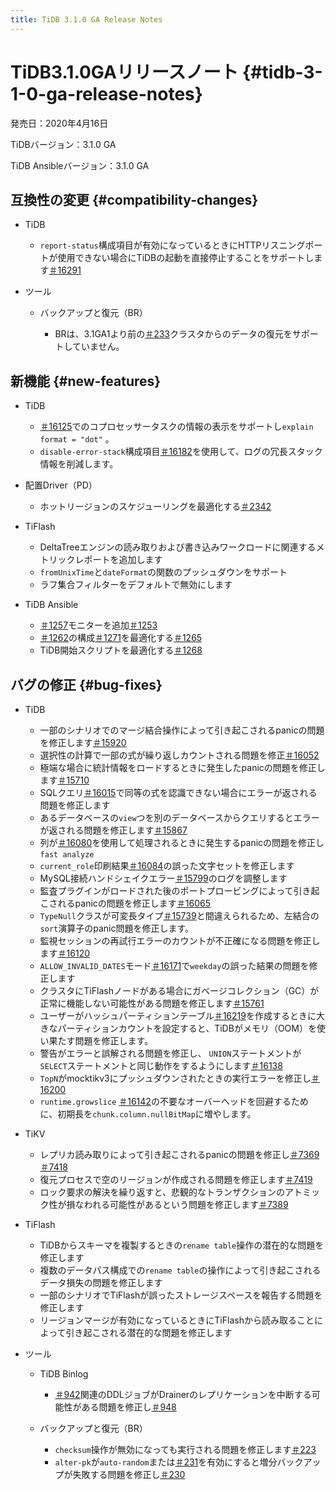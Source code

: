 ```yaml
---
title: TiDB 3.1.0 GA Release Notes
---
```


# TiDB3.1.0GAリリースノート {#tidb-3-1-0-ga-release-notes}

発売日：2020年4月16日

TiDBバージョン：3.1.0 GA

TiDB Ansibleバージョン：3.1.0 GA

## 互換性の変更 {#compatibility-changes}

-   TiDB

    -   `report-status`構成項目が有効になっているときにHTTPリスニングポートが使用できない場合にTiDBの起動を直接停止することをサポートします[＃16291](https://github.com/pingcap/tidb/pull/16291)

-   ツール

    -   バックアップと復元（BR）

        -   BRは、3.1GA1より前の[＃233](https://github.com/pingcap/br/pull/233)クラスタからのデータの復元をサポートしていません。

## 新機能 {#new-features}

-   TiDB

    -   [＃16125](https://github.com/pingcap/tidb/pull/16125)でのコプロセッサータスクの情報の表示をサポートし`explain format = "dot"` 。
    -   `disable-error-stack`構成項目[＃16182](https://github.com/pingcap/tidb/pull/16182)を使用して、ログの冗長スタック情報を削減します。

-   配置Driver（PD）

    -   ホットリージョンのスケジューリングを最適化する[＃2342](https://github.com/pingcap/pd/pull/2342)

-   TiFlash

    -   DeltaTreeエンジンの読み取りおよび書き込みワークロードに関連するメトリックレポートを追加します
    -   `fromUnixTime`と`dateFormat`の関数のプッシュダウンをサポート
    -   ラフ集合フィルターをデフォルトで無効にします

-   TiDB Ansible

    -   [＃1257](https://github.com/pingcap/tidb-ansible/pull/1257)モニターを追加[＃1253](https://github.com/pingcap/tidb-ansible/pull/1253)
    -   [＃1262](https://github.com/pingcap/tidb-ansible/pull/1262)の構成[＃1271](https://github.com/pingcap/tidb-ansible/pull/1271)を最適化する[＃1265](https://github.com/pingcap/tidb-ansible/pull/1265)
    -   TiDB開始スクリプトを最適化する[＃1268](https://github.com/pingcap/tidb-ansible/pull/1268)

## バグの修正 {#bug-fixes}

-   TiDB

    -   一部のシナリオでのマージ結合操作によって引き起こされるpanicの問題を修正します[＃15920](https://github.com/pingcap/tidb/pull/15920)
    -   選択性の計算で一部の式が繰り返しカウントされる問題を修正[＃16052](https://github.com/pingcap/tidb/pull/16052)
    -   極端な場合に統計情報をロードするときに発生したpanicの問題を修正します[＃15710](https://github.com/pingcap/tidb/pull/15710)
    -   SQLクエリ[＃16015](https://github.com/pingcap/tidb/pull/16015)で同等の式を認識できない場合にエラーが返される問題を修正します
    -   あるデータベースの`view`つを別のデータベースからクエリするとエラーが返される問題を修正します[＃15867](https://github.com/pingcap/tidb/pull/15867)
    -   列が[＃16080](https://github.com/pingcap/tidb/pull/16080)を使用して処理されるときに発生するpanicの問題を修正し`fast analyze`
    -   `current_role`印刷結果[＃16084](https://github.com/pingcap/tidb/pull/16084)の誤った文字セットを修正します
    -   MySQL接続ハンドシェイクエラー[＃15799](https://github.com/pingcap/tidb/pull/15799)のログを調整します
    -   監査プラグインがロードされた後のポートプロービングによって引き起こされるpanicの問題を修正します[＃16065](https://github.com/pingcap/tidb/pull/16065)
    -   `TypeNull`クラスが可変長タイプ[＃15739](https://github.com/pingcap/tidb/pull/15739)と間違えられるため、左結合の`sort`演算子のpanic問題を修正します。
    -   監視セッションの再試行エラーのカウントが不正確になる問題を修正します[＃16120](https://github.com/pingcap/tidb/pull/16120)
    -   `ALLOW_INVALID_DATES`モード[＃16171](https://github.com/pingcap/tidb/pull/16171)で`weekday`の誤った結果の問題を修正します
    -   クラスタにTiFlashノードがある場合にガベージコレクション（GC）が正常に機能しない可能性がある問題を修正します[＃15761](https://github.com/pingcap/tidb/pull/15761)
    -   ユーザーがハッシュパーティションテーブル[＃16219](https://github.com/pingcap/tidb/pull/16219)を作成するときに大きなパーティションカウントを設定すると、TiDBがメモリ（OOM）を使い果たす問題を修正します。
    -   警告がエラーと誤解される問題を修正し、 `UNION`ステートメントが`SELECT`ステートメントと同じ動作をするようにします[＃16138](https://github.com/pingcap/tidb/pull/16138)
    -   `TopN`がmocktikv3にプッシュダウンされたときの実行エラーを修正し[＃16200](https://github.com/pingcap/tidb/pull/16200)
    -   `runtime.growslice` [＃16142](https://github.com/pingcap/tidb/pull/16142)の不要なオーバーヘッドを回避するために、初期長を`chunk.column.nullBitMap`に増やします。

-   TiKV

    -   レプリカ読み取りによって引き起こされるpanicの問題を修正し[＃7369](https://github.com/tikv/tikv/pull/7369) [＃7418](https://github.com/tikv/tikv/pull/7418)
    -   復元プロセスで空のリージョンが作成される問題を修正します[＃7419](https://github.com/tikv/tikv/pull/7419)
    -   ロック要求の解決を繰り返すと、悲観的なトランザクションのアトミック性が損なわれる可能性があるという問題を修正します[＃7389](https://github.com/tikv/tikv/pull/7389)

-   TiFlash

    -   TiDBからスキーマを複製するときの`rename table`操作の潜在的な問題を修正します
    -   複数のデータパス構成での`rename table`の操作によって引き起こされるデータ損失の問題を修正します
    -   一部のシナリオでTiFlashが誤ったストレージスペースを報告する問題を修正します
    -   リージョンマージが有効になっているときにTiFlashから読み取ることによって引き起こされる潜在的な問題を修正します

-   ツール

    -   TiDB Binlog

        -   [＃942](https://github.com/pingcap/tidb-binlog/pull/942)関連のDDLジョブがDrainerのレプリケーションを中断する可能性がある問題を修正し[＃948](https://github.com/pingcap/tidb-binlog/pull/948)

    -   バックアップと復元（BR）

        -   `checksum`操作が無効になっても実行される問題を修正します[＃223](https://github.com/pingcap/br/pull/223)
        -   `alter-pk`が`auto-random`または[＃231](https://github.com/pingcap/br/pull/231)を有効にすると増分バックアップが失敗する問題を修正し[＃230](https://github.com/pingcap/br/pull/230)
